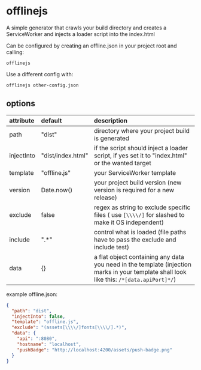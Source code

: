 # offlinejs

A simple generator that crawls your build directory and creates a ServiceWorker and injects a loader script into the index.html


Can be configured by creating an offline.json in your project root and calling:
```
offlinejs
```

Use a different config with:
```
offlinejs other-config.json
```

## options
| attribute | default | description |
| :-------- | :------ | :---------- |
| path | "dist" | directory where your project build is generated |
| injectInto | "dist/index.html" | if the script should inject a loader script, if yes set it to "index.html" or the wanted target |
| template | "offline.js" | your ServiceWorker template |
| version | Date.now() | your project build version (new version is required for a new release) |
| exclude | false | regex as string to exclude specific files ( use `[\\\\/]` for slashed to make it OS independent) |
| include | ".*" | control what is loaded (file paths have to pass the exclude and include test) |
| data | {} | a flat object containing any data you need in the template (injection marks in your template shall look like this: `/*[data.apiPort]*/`) |


example offline.json: 
``` json
{
  "path": "dist",
  "injectInto": false,
  "template": "offline.js",
  "exclude": "(assets[\\\\/]fonts[\\\\/].*)",
  "data": {
    "api": ":8080",
    "hostname": "localhost",
    "pushBadge": "http://localhost:4200/assets/push-badge.png"
  }
}
```